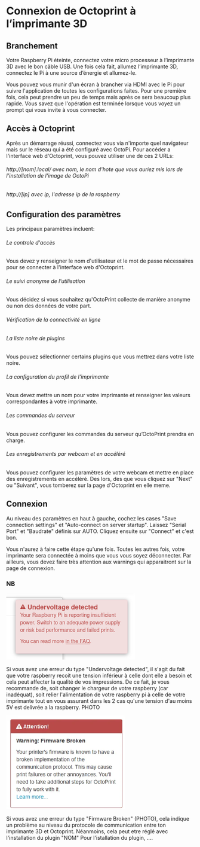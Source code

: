 # Connexion de Octoprint à l’imprimante 3D

## Branchement

Votre Raspberry Pi éteinte, connectez votre micro processeur à l’imprimante 3D avec le bon câble USB. Une fois cela fait, allumez l’imprimante 3D, connectez le Pi à une source d’énergie et allumez-le.

Vous pouvez vous munir d'un écran à brancher via HDMI avec le Pi pour suivre l'application de toutes les configurations faites. Pour une première fois, cela peut prendre un peu de temps mais après ce sera beaucoup plus rapide. Vous savez que l'opération est terminée lorsque vous voyez un prompt qui vous invite à vous connecter.

## Accès à Octoprint

Après un démarrage réussi, connectez vous via n'importe quel navigateur mais sur le réseau qui a été configuré avec OctoPi. 
Pour accéder a l'interface web d'Octoprint, vous pouvez utiliser une de ces 2 URLs:

###### http://[nom].local/ avec nom, le nom d'hote que vous auriez mis lors de l'installation de l'image de OctoPi
###### http://[ip] avec ip, l'adresse ip de la raspberry

## Configuration des paramètres

Les principaux paramètres incluent:

###### Le controle d'accès
Vous devez y renseigner le nom d'utilisateur et le mot de passe nécessaires pour se connecter à l'interface web d'Octoprint. 

###### Le suivi anonyme de l’utilisation
Vous décidez si vous souhaitez qu'OctoPrint collecte de manière anonyme ou non des données de votre part.

###### Vérification de la connectivité en ligne

###### La liste noire de plugins
Vous pouvez sélectionner certains plugins que vous mettrez dans votre liste noire.

###### La configuration du profil de l'imprimante
Vous devez mettre un nom pour votre imprimante et renseigner les valeurs correspondantes à votre imprimante.

###### Les commandes du serveur
Vous pouvez configurer les commandes du serveur qu’OctoPrint prendra en charge. 

###### Les enregistrements par webcam et en accéléré
Vous pouvez configurer les paramètres de votre webcam et mettre en place des enregistrements en accéléré.
Des lors, des que vous cliquez sur "Next" ou "Suivant", vous tomberez sur la page d'Octoprint en elle meme.

## Connexion
Au niveau des paramètres en haut à gauche, cochez les cases "Save connection settings" et "Auto-connect on server startup".
Laissez "Serial Port" et "Baudrate" définis sur AUTO.
Cliquez ensuite sur "Connect" et c'est bon.

Vous n'aurez à faire cette étape qu'une fois.
Toutes les autres fois, votre imprimante sera connectée à moins que vous vous soyez déconnecter.
Par ailleurs, vous devez faire très attention aux warnings qui apparaitront sur la page de connexion.

### NB

![Undervoltage Problem](assets/undervoltage.png)

Si vous avez une erreur du type "Undervoltage detected", il s'agit du fait que votre raspberry recoit une tension inférieur à celle dont elle a besoin et cela peut affecter la qualité de vos impressions. De ce fait, je vous recommande de, soit changer le chargeur de votre raspberry (car inadéquat), soit relier l'alimentation de votre raspberry pi à celle de votre imprimante tout en vous assurant dans les 2 cas qu'une tension d'au moins 5V est delivrée a la raspberry. PHOTO


![Firmware Problem](assets/firmware_problem.webp)

Si vous avez une erreur du type "Firmware Broken" (PHOTO), cela indique un problème au niveau du protocole de communication entre ton imprimante 3D et Octoprint. Néanmoins, cela peut etre réglé avec l'installation du plugin "NOM"
Pour l'istallation du plugin, ....

